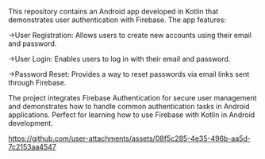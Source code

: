 This repository contains an Android app developed in Kotlin that demonstrates user authentication with Firebase. The app features:


->User Registration: Allows users to create new accounts using their email and password.

->User Login: Enables users to log in with their email and password.

->Password Reset: Provides a way to reset passwords via email links sent through Firebase.

The project integrates Firebase Authentication for secure user management and demonstrates how to handle common authentication tasks in Android applications. Perfect for learning how to use Firebase with Kotlin in Android development.


https://github.com/user-attachments/assets/08f5c285-4e35-496b-aa5d-7c2153aa4547

